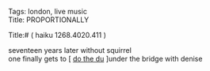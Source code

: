 Tags: london, live music  
Title: PROPORTIONALLY  
  
Title:# ( haiku 1268.4020.411 )  
  
seventeen years later without squirrel  
one finally gets to [ [do the du](https://www.setlist.fm/setlist/a-certain-ratio/2014/under-the-bridge-london-england-13c55195.html) ]under the bridge with denise  
